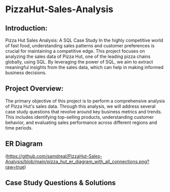 # PizzaHut-Sales-Analysis
## Introduction:
Pizza Hut Sales Analysis: A SQL Case Study
In the highly competitive world of fast food, understanding sales patterns and customer preferences is crucial for maintaining a competitive edge. This project focuses on analyzing the sales data of Pizza Hut, one of the leading pizza chains globally, using SQL. By leveraging the power of SQL, we aim to extract meaningful insights from the sales data, which can help in making informed business decisions.

## Project Overview:
The primary objective of this project is to perform a comprehensive analysis of Pizza Hut's sales data. Through this analysis, we will address several case study questions that revolve around key business metrics and trends. This includes identifying top-selling products, understanding customer behavior, and evaluating sales performance across different regions and time periods.

## ER Diagram
(https://github.com/samdreal/PizzaHut-Sales-Analysis/blob/main/pizza_hut_er_diagram_with_all_connections.png?raw=true)


## Case Study Questions & Solutions
